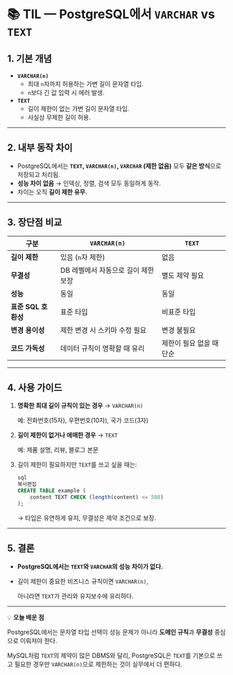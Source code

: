 # 📚 TIL — PostgreSQL에서 `VARCHAR` vs `TEXT`

## 1. 기본 개념

- **`VARCHAR(n)`**
    - 최대 `n`자까지 허용하는 가변 길이 문자열 타입.
    - `n`보다 긴 값 입력 시 에러 발생.
- **`TEXT`**
    - 길이 제한이 없는 가변 길이 문자열 타입.
    - 사실상 무제한 길이 허용.

---

## 2. 내부 동작 차이

- PostgreSQL에서는 **`TEXT`, `VARCHAR(n)`, `VARCHAR` (제한 없음)** 모두 **같은 방식**으로 저장되고 처리됨.
- **성능 차이 없음** → 인덱싱, 정렬, 검색 모두 동일하게 동작.
- 차이는 오직 **길이 제한 유무**.

---

## 3. 장단점 비교

| 구분 | `VARCHAR(n)` | `TEXT` |
| --- | --- | --- |
| **길이 제한** | 있음 (`n`자 제한) | 없음 |
| **무결성** | DB 레벨에서 자동으로 길이 제한 보장 | 별도 제약 필요 |
| **성능** | 동일 | 동일 |
| **표준 SQL 호환성** | 표준 타입 | 비표준 타입 |
| **변경 용이성** | 제한 변경 시 스키마 수정 필요 | 변경 불필요 |
| **코드 가독성** | 데이터 규칙이 명확할 때 유리 | 제한이 필요 없을 때 단순 |

---

## 4. 사용 가이드

1. **명확한 최대 길이 규칙이 있는 경우** → `VARCHAR(n)`
    
    예: 전화번호(15자), 우편번호(10자), 국가 코드(3자)
    
2. **길이 제한이 없거나 애매한 경우** → `TEXT`
    
    예: 제품 설명, 리뷰, 블로그 본문
    
3. 길이 제한이 필요하지만 `TEXT`를 쓰고 싶을 때는:
    
    ```sql
    sql
    복사편집
    CREATE TABLE example (
        content TEXT CHECK (length(content) <= 500)
    );
    
    ```
    
    → 타입은 유연하게 유지, 무결성은 제약 조건으로 보장.
    

---

## 5. 결론

- **PostgreSQL에서는 `TEXT`와 `VARCHAR`의 성능 차이가 없다.**
- 길이 제한이 중요한 비즈니스 규칙이면 `VARCHAR(n)`,
    
    아니라면 `TEXT`가 관리와 유지보수에 유리하다.
    

---

💡 **오늘 배운 점**

PostgreSQL에서는 문자열 타입 선택이 성능 문제가 아니라 **도메인 규칙**과 **무결성** 중심으로 이뤄져야 한다.

MySQL처럼 `TEXT`의 제약이 많은 DBMS와 달리, PostgreSQL은 `TEXT`를 기본으로 쓰고 필요한 경우만 `VARCHAR(n)`으로 제한하는 것이 실무에서 더 편하다.
